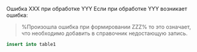 Ошибка XXX при обработке YYY
Если при обработке YYY  возникает ошибка:
>%Произошла ошибка при формировании ZZZ%
то это означает, что необходимо добавить в справочник недостающую запись.
```sql
insert into table1
```